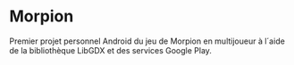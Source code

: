 # Morpion
Premier projet personnel Android du jeu de Morpion en multijoueur à l´aide de la bibliothèque LibGDX et des services Google Play.
